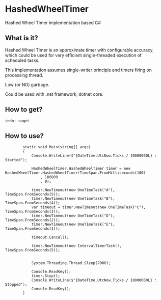 # HashedWheelTimer
Hashed Wheel Timer implementation based C#

## What is it?

Hashed Wheel Timer is an approximate timer with configurable accuracy, which could be used for very efficient single-threaded execution of scheduled tasks. 

This implementation assumes single-writer principle and timers firing on processing thread.

Low (or NO) garbage.

Could be used with .net framework, dotnet core.

## How to get?

```
todo: nuget
```

## How to use?

```
        static void Main(string[] args)
        {
            Console.WriteLine($"{DateTime.UtcNow.Ticks / 10000000L} : Started");

            HashedWheelTimer.HashedWheelTimer timer = new HashedWheelTimer.HashedWheelTimer(TimeSpan.FromMilliseconds(100)
                , 100000
                , 0);

            timer.NewTimeout(new OneTimeTask("A"), TimeSpan.FromSeconds(5));
            timer.NewTimeout(new OneTimeTask("B"), TimeSpan.FromSeconds(4));
            var timeout = timer.NewTimeout(new OneTimeTask("C"), TimeSpan.FromSeconds(3));
            timer.NewTimeout(new OneTimeTask("D"), TimeSpan.FromSeconds(2));
            timer.NewTimeout(new OneTimeTask("E"), TimeSpan.FromSeconds(1));

            timeout.Cancel();

            timer.NewTimeout(new IntervalTimerTask(), TimeSpan.FromSeconds(5));


            System.Threading.Thread.Sleep(7000);

            Console.ReadKey();
            timer.Stop();
            Console.WriteLine($"{DateTime.UtcNow.Ticks / 10000000L} : Stopped");
            Console.ReadKey();
        }
```
